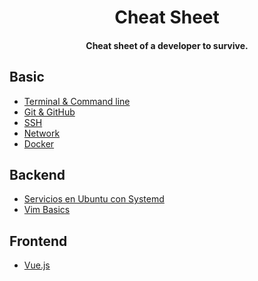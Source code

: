 <h1 align="center">
  Cheat Sheet
</h1>

<h4 align="center">Cheat sheet of a developer to survive.</h4>

## Basic
- [Terminal & Command line](terminal/README.md)
- [Git & GitHub](github/README.md)
- [SSH](ssh/README.md)
- [Network](network/README.md)
- [Docker](docker/README.md)


## Backend
- [Servicios en Ubuntu con Systemd](systemctl/README.md)
- [Vim Basics](vim-basics/README.md)


## Frontend
- [Vue.js](vue-js/README.md)
